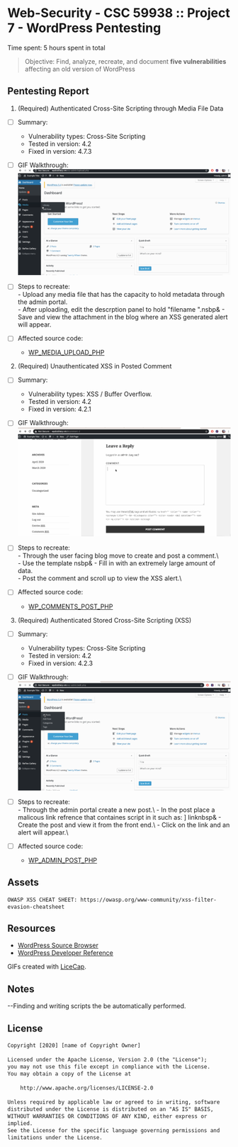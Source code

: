 # Web-Security - CSC 59938 :: Project 7 - WordPress Pentesting

Time spent: 5 hours spent in total

> Objective: Find, analyze, recreate, and document **five vulnerabilities** affecting an old version of WordPress

## Pentesting Report


1. (Required) Authenticated Cross-Site Scripting through Media File Data

  - [ ] Summary: 
    - Vulnerability types: Cross-Site Scripting 
    - Tested in version: 4.2
    - Fixed in version: 4.7.3

  - [ ] GIF Walkthrough: 
        ![](ex1.gif)

  - [ ] Steps to recreate: 																									
  		- Upload any media file that has the capacity to hold metadata through the admin portal.\
  		- After uploading, edit the descrption panel to hold "filename <script>alert("Exploit 3 Successful");</script>".nsbp&
  		- Save and view the attachment in the blog where an XSS generated alert will appear.


  - [ ] Affected source code:
    - [WP_MEDIA_UPLOAD_PHP](https://core.trac.wordpress.org/browser/branches/4.2/src/wp-admin/media-upload.php)									

2. (Required) Unauthenticated XSS in Posted Comment

  - [ ] Summary: 
    - Vulnerability types: XSS / Buffer Overflow.
    - Tested in version: 4.2
    - Fixed in version: 4.2.1

  - [ ] GIF Walkthrough: 
  		![](ex2.gif)

  - [ ] Steps to recreate: 																									
        - Through the user facing blog move to create and post a comment.\  
        - Use the template <a title='x onmouseover=alert(unescape(/hello%20world/.source)) style=position:absolute;left:0;top:0;width:5000px;height:5000px <REST OF COMMENT>'></a>nsbp&
        - Fill in <REST OF COMMENT> with an extremely large amount of data.\
        - Post the comment and scroll up to view the XSS alert.\

  - [ ] Affected source code:
    - [WP_COMMENTS_POST_PHP](https://core.trac.wordpress.org/browser/branches/4.2/src/wp-comments-post.php)

3. (Required) Authenticated Stored Cross-Site Scripting (XSS)

  - [ ] Summary: 
    - Vulnerability types: Cross-Site Scripting
    - Tested in version: 4.2
    - Fixed in version: 4.2.3

  - [ ] GIF Walkthrough:
  		![](ex3.gif) 

  - [ ] Steps to recreate: 																								     	
  		- Through the admin portal create a new post.\ 
  		- In the post place a malicous link refrence that containes script in it such as: <a href="[caption code=">]</a><a title=" onmouseover=alert('HACKED!') "> link</a>nbsp&
  		- Create the post and view it from the front end.\ 
  		- Click on the link and an alert will appear.\ 
  
  - [ ] Affected source code:
    - [WP_ADMIN_POST_PHP](https://core.trac.wordpress.org/browser/branches/4.2/src/wp-admin/admin-post.php) 										

## Assets

	OWASP XSS CHEAT SHEET: https://owasp.org/www-community/xss-filter-evasion-cheatsheet


## Resources

- [WordPress Source Browser](https://core.trac.wordpress.org/browser/)
- [WordPress Developer Reference](https://developer.wordpress.org/reference/)

GIFs created with [LiceCap](http://www.cockos.com/licecap/).

## Notes

  --Finding and writing scripts the be automatically performed.  

## License

    Copyright [2020] [name of Copyright Owner]

    Licensed under the Apache License, Version 2.0 (the "License");
    you may not use this file except in compliance with the License.
    You may obtain a copy of the License at

        http://www.apache.org/licenses/LICENSE-2.0

    Unless required by applicable law or agreed to in writing, software
    distributed under the License is distributed on an "AS IS" BASIS,
    WITHOUT WARRANTIES OR CONDITIONS OF ANY KIND, either express or implied.
    See the License for the specific language governing permissions and
    limitations under the License.

